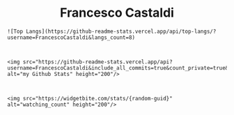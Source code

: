 #         <div align="center">    Francesco Castaldi 



    ![Top Langs](https://github-readme-stats.vercel.app/api/top-langs/?username=FrancescoCastaldi&langs_count=8)
   

   
    <img src="https://github-readme-stats.vercel.app/api?                username=FrancescoCastaldi&include_all_commits=true&count_private=true&show_icons=true&line_height=20&title_color=2B5BBD&icon_color=1124BB&text_color=A1A1A1&bg_color=0,000000,130F40" alt="my Github Stats" height="200"/>
    

 
    <img src="https://widgetbite.com/stats/{random-guid}" alt="watching_count" height="200"/>

